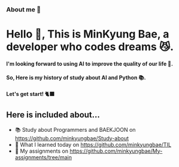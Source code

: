 ### About me 🐾

<h1 align="left"> Hello 👋, This is MinKyung Bae, a developer who codes dreams 😼.</h1>
<h4 align="left"> I'm looking forward to using AI to improve the quality of our life 🤖.</h4>
<h4 align="left"> So, Here is my history of study about AI and Python 📚.</h4>
<h4 align="left"> Let's get start! 🐈‍⬛</h4>

## Here is included about...
- 📚 Study about Programmers and BAEKJOON on https://github.com/minkyungbae/Study-about
- 📝 What I learned today on https://github.com/minkyungbae/TIL
- 🧐 My assignments on https://github.com/minkyungbae/My-assignments/tree/main
